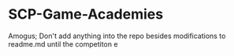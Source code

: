 # SCP-Game-Academies
Amogus; Don't add anything into the repo besides modifications to readme.md until the competiton 
e
